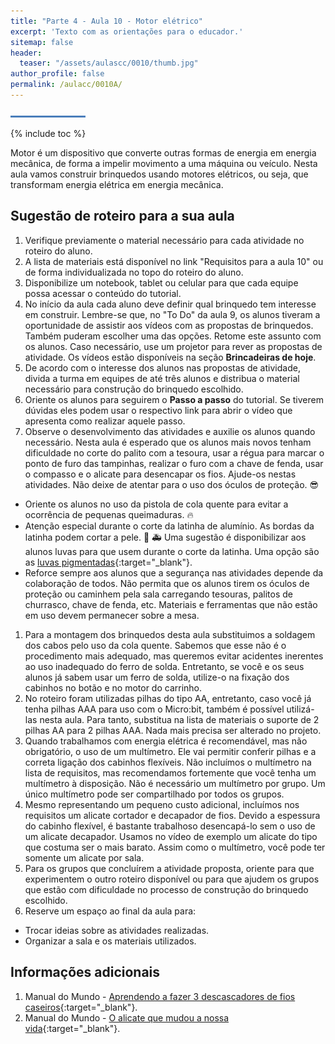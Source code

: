 ```yaml
---
title: "Parte 4 - Aula 10 - Motor elétrico"
excerpt: 'Texto com as orientações para o educador.'
sitemap: false
header: 
  teaser: "/assets/aulascc/0010/thumb.jpg" 
author_profile: false
permalink: /aulacc/0010A/
---
```

![Linha separadora](/assets/images/line.jpg)

{% include toc %} 

Motor é um dispositivo que converte outras formas de energia em energia mecânica, de forma a impelir movimento a uma máquina ou veículo. Nesta aula vamos construir brinquedos usando motores elétricos, ou seja, que transformam energia elétrica em energia mecânica.

## Sugestão de roteiro para a sua aula
1. Verifique previamente o material necessário para cada atividade no roteiro do aluno.
1. A lista de materiais está disponível no link "Requisitos para a aula 10" ou de forma individualizada no topo do roteiro do aluno.
1. Disponibilize um notebook, tablet ou celular para que cada equipe possa acessar o conteúdo do tutorial.
1. No início da aula cada aluno deve definir qual brinquedo tem interesse em construir. Lembre-se que, no "To Do" da aula 9, os alunos tiveram a oportunidade de assistir aos vídeos com as propostas de brinquedos. Também puderam escolher uma das opções. Retome este assunto com os alunos. Caso necessário, use um projetor para rever as propostas de atividade. Os vídeos estão disponíveis na seção **Brincadeiras de hoje**.
1. De acordo com o interesse dos alunos nas propostas de atividade, divida a turma em equipes de até três alunos e distribua o material necessário para construção do brinquedo escolhido.
1. Oriente os alunos para seguirem o **Passo a passo** do tutorial. Se tiverem dúvidas eles podem usar o respectivo link para abrir o vídeo que apresenta como realizar aquele passo.
1. Observe o desenvolvimento das atividades e auxilie os alunos quando necessário. Nesta aula é esperado que os alunos mais novos tenham dificuldade no corte do palito com a tesoura, usar a régua para marcar o ponto de furo das tampinhas, realizar o furo com a chave de fenda, usar o compasso e o alicate para desencapar os fios. Ajude-os nestas atividades. Não deixe de atentar para o uso dos óculos de proteção. :sunglasses:
  * Oriente os alunos no uso da pistola de cola quente para evitar a ocorrência de pequenas queimaduras. :fire:
  * Atenção especial durante o corte da latinha de alumínio. As bordas da latinha podem cortar a pele. :hocho: :ambulance: Uma sugestão é disponibilizar aos alunos luvas para que usem durante o corte da latinha. Uma opção são as [luvas pigmentadas](https://www.google.com/search?q=luva+pigmentada){:target="_blank"}.
  * Reforce sempre aos alunos que a segurança nas atividades depende da colaboração de todos. Não permita que os alunos tirem os óculos de proteção ou caminhem pela sala carregando tesouras, palitos de churrasco, chave de fenda, etc. Materiais e ferramentas que não estão em uso devem permanecer sobre a mesa.
1. Para a montagem dos brinquedos desta aula substituimos a soldagem dos cabos pelo uso da cola quente. Sabemos que esse não é o procedimento mais adequado, mas queremos evitar acidentes inerentes ao uso inadequado do ferro de solda. Entretanto, se você e os seus alunos já sabem usar um ferro de solda, utilize-o na fixação dos cabinhos no botão e no motor do carrinho.
1. No roteiro foram utilizadas pilhas do tipo AA, entretanto, caso você já tenha pilhas AAA para uso com o Micro:bit, também é possível utilizá-las nesta aula. Para tanto, substitua na lista de materiais o suporte de 2 pilhas AA para 2 pilhas AAA. Nada mais precisa ser alterado no projeto.
1. Quando trabalhamos com energia elétrica é recomendável, mas não obrigatório, o uso de um multímetro. Ele vai permitir conferir pilhas e a correta ligação dos cabinhos flexíveis. Não incluímos o multímetro na lista de requisitos, mas recomendamos fortemente que você tenha um multímetro à disposição. Não é necessário um multímetro por grupo. Um único multímetro pode ser compartilhado por todos os grupos.
1. Mesmo representando um pequeno custo adicional, incluímos nos requisitos um alicate cortador e decapador de fios. Devido a espessura do cabinho flexível, é bastante trabalhoso desencapá-lo sem o uso de um alicate decapador. Usamos no vídeo de exemplo um alicate do tipo que costuma ser o mais barato. Assim como o multímetro, você pode ter somente um alicate por sala.
1. Para os grupos que concluírem a atividade proposta, oriente para que experimentem o outro roteiro disponível ou para que ajudem os grupos que estão com dificuldade no processo de construção do brinquedo escolhido.
1. Reserve um espaço ao final da aula para:
  * Trocar ideias sobre as atividades realizadas.
  * Organizar a sala e os materiais utilizados.

## Informações adicionais
1. Manual do Mundo - [Aprendendo a fazer 3 descascadores de fios caseiros](https://youtu.be/FlahaGEC-nQ){:target="_blank"}.
1. Manual do Mundo - [O alicate que mudou a nossa vida](https://youtu.be/FYUg9ExGtZI){:target="_blank"}.
